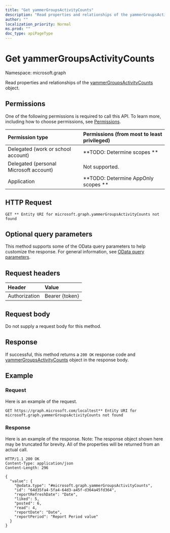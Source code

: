 ```yaml
---
title: "Get yammerGroupsActivityCounts"
description: "Read properties and relationships of the yammerGroupsActivityCounts object."
author: ""
localization_priority: Normal
ms.prod: ""
doc_type: apiPageType
---
```


# Get yammerGroupsActivityCounts

Namespace: microsoft.graph

Read properties and relationships of the [yammerGroupsActivityCounts](../resources/yammergroupsactivitycounts.md) object.

## Permissions
One of the following permissions is required to call this API. To learn more, including how to choose permissions, see [Permissions](/concepts/permissions-reference.md).

|Permission type|Permissions (from most to least privileged)|
|:---|:---|
|Delegated (work or school account)|**TODO: Determine scopes **|
|Delegated (personal Microsoft account)|Not supported.|
|Application|**TODO: Determine AppOnly scopes **|

## HTTP Request
<!-- {
  "blockType": "ignored"
}
-->
``` http
GET ** Entity URI for microsoft.graph.yammerGroupsActivityCounts not found
```

## Optional query parameters
This method supports some of the OData query parameters to help customize the response. For general information, see [OData query parameters](/graph/query-parameters).

## Request headers
|Header|Value|
|:---|:---|
|Authorization|Bearer {token}|

## Request body
Do not supply a request body for this method.

## Response
If successful, this method returns a `200 OK` response code and [yammerGroupsActivityCounts](../resources/yammergroupsactivitycounts.md) object in the response body.

## Example

### Request
Here is an example of the request.
<!-- {
  "blockType": "request",
  "name": "get_yammergroupsactivitycounts"
}
-->
``` http
GET https://graph.microsoft.com/localtest** Entity URI for microsoft.graph.yammerGroupsActivityCounts not found
```

### Response
Here is an example of the response. Note: The response object shown here may be truncated for brevity. All of the properties will be returned from an actual call.
<!-- {
  "blockType": "response",
  "truncated": true,
  "@odata.type": "microsoft.graph.yammerGroupsActivityCounts"
}
-->
``` http
HTTP/1.1 200 OK
Content-Type: application/json
Content-Length: 296

{
  "value": {
    "@odata.type": "#microsoft.graph.yammerGroupsActivityCounts",
    "id": "64d35fa4-5fa4-64d3-a45f-d364a45fd364",
    "reportRefreshDate": "Date",
    "liked": 5,
    "posted": 6,
    "read": 4,
    "reportDate": "Date",
    "reportPeriod": "Report Period value"
  }
}
```

